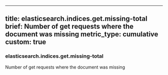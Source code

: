 
---
title: elasticsearch.indices.get.missing-total
brief: Number of get requests where the document was missing
metric_type: cumulative
custom: true
---
### elasticsearch.indices.get.missing-total

Number of get requests where the document was missing
